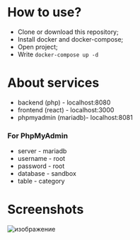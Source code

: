 # How to use?
* Clone or download this repository;
* Install docker and docker-compose;
* Open project;
* Write `docker-compose up -d`

# About services
* backend (php) - localhost:8080
* frontend (react) - localhost:3000
* phpmyadmin (mariadb)- localhost:8081

### For PhpMyAdmin
* server - mariadb
* username - root
* password - root
* database - sandbox
* table - category

# Screenshots
![изображение](https://user-images.githubusercontent.com/77237424/185985130-09720ca0-5e99-484f-8f50-f44757a520cf.png)
